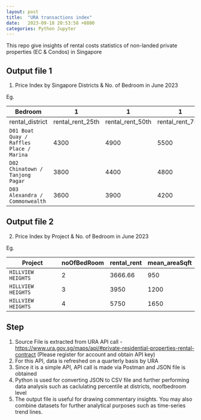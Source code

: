 ```yaml
---
layout: post
title:  "URA transactions index"
date:   2023-09-18 20:53:58 +0800
categories: Python Jupyter
---
```


This repo give insights of rental costs statistics of non-landed private properties (EC & Condos) in Singapore

## Output file 1
1. Price Index by Singapore Districts & No. of Bedroom in June 2023

Eg.

| Bedroom         | 1                | 1                | 1                |2               | 2                | 2                | 
| --------------- | ---------------- | ---------------- | ---------------- |--------------- | ---------------- | ---------------- |
| rental_district | rental_rent_25th | rental_rent_50th | rental_rent_75th | rental_rent_25th | rental_rent_50th | rental_rent_75th |
| `D01 Boat Quay / Raffles Place / Marina` | 4300 | 4900 | 5500 | 5950 | 6850 | 8000 |
| `D02 Chinatown / Tanjong Pagar`          | 3800 | 4400 | 4800 | 4800 | 5500 | 6275 |
| `D03 Alexandra / Commonwealth`           | 3600 | 3900 | 4200 | 4800 | 5300 | 5800 |

## Output file 2

2. Price Index by Project & No. of Bedroom in June 2023

Eg.

| Project | noOfBedRoom | rental_rent| mean_areaSqft| 
| --------------- | ---------------- | ---------------- | ---------------- |
| `HILLVIEW HEIGHTS` | 2 | 3666.66 | 950 |
| `HILLVIEW HEIGHTS` | 3 | 3950 | 1200 |
| `HILLVIEW HEIGHTS` | 4 | 5750 | 1650 |


## Step
1. Source File is extracted from URA API call - https://www.ura.gov.sg/maps/api/#private-residential-properties-rental-contract (Please register for account and obtain API key)
2. For this API, data is refreshed on a quarterly basis by URA
3. Since it is a simple API, API call is made via Postman and JSON file is obtained
4. Python is used for converting JSON to CSV file and further performing data analysis such as caclulating percentile at districts, noofbedroom level
5. The output file is useful for drawing commentary insights. You may also combine datasets for further analytical purposes such as time-series trend lines.

